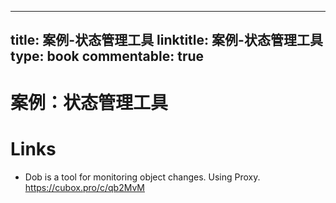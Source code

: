 
---
title: 案例-状态管理工具
linktitle: 案例-状态管理工具
type: book
commentable: true
---

# 案例：状态管理工具

# Links

- Dob is a tool for monitoring object changes. Using Proxy. https://cubox.pro/c/qb2MvM

    